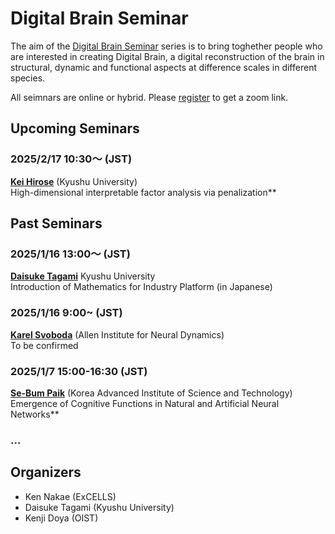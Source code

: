 # Digital Brain Seminar

The aim of the [Digital Brain Seminar](https://boatneck-weeder-7b7.notion.site/Digital-Brain-Seminar-90cc94badac64d32a281cba4245ed66d) series is to bring toghether people who are interested in creating Digital Brain, a digital reconstruction of the brain in structural, dynamic and functional aspects at difference scales in different species.

All seimnars are online or hybrid. Please [register](https://boatneck-weeder-7b7.notion.site/Digital-Brain-Seminar-90cc94badac64d32a281cba4245ed66d) to get a zoom link.

## Upcoming Seminars

### 2025/2/17 10:30〜 (JST)

**[Kei Hirose](https://keihirose.com/)** (Kyushu University)  
High-dimensional interpretable factor analysis via penalization**

## Past Seminars

### 2025/1/16 13:00〜 (JST)

[**Daisuke Tagami**](https://hyoka.ofc.kyushu-u.ac.jp/html/100023049_ja.html) Kyushu University  
Introduction of Mathematics for Industry Platform (in Japanese)

### 2025/1/16 9:00~ (JST)

**[Karel Svoboda](https://alleninstitute.org/person/karel-svoboda-2/)** (Allen Institute for Neural Dynamics)  
To be confirmed

### 2025/1/7 15:00-16:30 (JST)

[**Se-Bum Paik**](https://cogi.kaist.ac.kr/) (Korea Advanced Institute of Science and Technology)  
Emergence of Cognitive Functions in Natural and Artificial Neural Networks**

### ...

## Organizers
* Ken Nakae (ExCELLS)
* Daisuke Tagami (Kyushu University)
* Kenji Doya (OIST)


